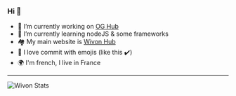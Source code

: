 ### Hi 👋

- 🔭 I’m currently working on [OG Hub](https://github.com/Wivon/OGHub)
- 🌱 I’m currently learning nodeJS & some frameworks
- 🏘️ My main website is [Wivon Hub](https://wivon-hub.tk)
- 💖 I love commit with emojis (like this ✔️)
- 🌍 I'm french, I live in France

<hr>

![Wivon Stats](https://github-readme-stats.vercel.app/api?username=Wivon&hide=issues,stars,contribs,prs)

<!--
**Wivon/Wivon** is a ✨ _special_ ✨ repository because its `README.md` (this file) appears on your GitHub profile.

Here are some ideas to get you started:

- 🔭 I’m currently working on ...
- 🌱 I’m currently learning ...
- 👯 I’m looking to collaborate on ...
- 🤔 I’m looking for help with ...
- 💬 Ask me about ...
- 📫 How to reach me: ...
- ⚡ Fun fact: ...
-->
